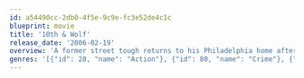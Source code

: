 ```yaml
---
id: a54490cc-2db0-4f5e-9c9e-fc3e52de4c1c
blueprint: movie
title: '10th & Wolf'
release_date: '2006-02-19'
overview: 'A former street tough returns to his Philadelphia home after a stint in the military. Back on his home turf, he once again finds himself tangling with the mob boss who was instrumental in his going off to be a soldier.'
genres: '[{"id": 28, "name": "Action"}, {"id": 80, "name": "Crime"}, {"id": 18, "name": "Drama"}, {"id": 9648, "name": "Mystery"}, {"id": 53, "name": "Thriller"}]'
---
```

